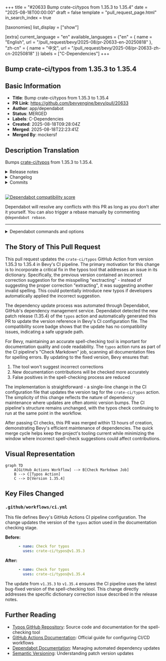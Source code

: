 +++
title = "#20633 Bump crate-ci/typos from 1.35.3 to 1.35.4"
date = "2025-08-18T00:00:00"
draft = false
template = "pull_request_page.html"
in_search_index = true

[taxonomies]
list_display = ["show"]

[extra]
current_language = "en"
available_languages = {"en" = { name = "English", url = "/pull_request/bevy/2025-08/pr-20633-en-20250818" }, "zh-cn" = { name = "中文", url = "/pull_request/bevy/2025-08/pr-20633-zh-cn-20250818" }}
labels = ["C-Dependencies"]
+++

## Bump crate-ci/typos from 1.35.3 to 1.35.4

## Basic Information
- **Title**: Bump crate-ci/typos from 1.35.3 to 1.35.4
- **PR Link**: https://github.com/bevyengine/bevy/pull/20633
- **Author**: app/dependabot
- **Status**: MERGED
- **Labels**: C-Dependencies
- **Created**: 2025-08-18T09:28:04Z
- **Merged**: 2025-08-18T22:23:41Z
- **Merged By**: mockersf

## Description Translation
Bumps [crate-ci/typos](https://github.com/crate-ci/typos) from 1.35.3 to 1.35.4.
<details>
<summary>Release notes</summary>
<p><em>Sourced from <a href="https://github.com/crate-ci/typos/releases">crate-ci/typos's releases</a>.</em></p>
<blockquote>
<h2>v1.35.4</h2>
<h2>[1.35.4] - 2025-08-12</h2>
<h3>Fixes</h3>
<ul>
<li>Fix typo in correction to <code>exctracting</code></li>
</ul>
</blockquote>
</details>
<details>
<summary>Changelog</summary>
<p><em>Sourced from <a href="https://github.com/crate-ci/typos/blob/master/CHANGELOG.md">crate-ci/typos's changelog</a>.</em></p>
<blockquote>
<h2>[1.35.4] - 2025-08-12</h2>
<h3>Fixes</h3>
<ul>
<li>Fix typo in correction to <code>exctracting</code></li>
</ul>
</blockquote>
</details>
<details>
<summary>Commits</summary>
<ul>
<li><a href="https://github.com/crate-ci/typos/commit/a67079b4ae32e18c3f53d75368c52ce53b5fb56b"><code>a67079b</code></a> chore: Release</li>
<li><a href="https://github.com/crate-ci/typos/commit/83518a5ce26af538e4fca730663d7545dd957049"><code>83518a5</code></a> docs: Update changelog</li>
<li><a href="https://github.com/crate-ci/typos/commit/1f86d7c688049bd91c2cb7503181b3aa3ed5cad4"><code>1f86d7c</code></a> chore: Release</li>
<li><a href="https://github.com/crate-ci/typos/commit/5191d1f297887a5fe3fc753a33a6b43717309d81"><code>5191d1f</code></a> Merge pull request <a href="https://redirect.github.com/crate-ci/typos/issues/1355">#1355</a> from epage/exctracting</li>
<li><a href="https://github.com/crate-ci/typos/commit/bb6d8c3931203f8e8e26abb40e019d1eedf4e81e"><code>bb6d8c3</code></a> fix(dict): Don't correct to exctracting</li>
<li>See full diff in <a href="https://github.com/crate-ci/typos/compare/v1.35.3...v1.35.4">compare view</a></li>
</ul>
</details>
<br />


[![Dependabot compatibility score](https://dependabot-badges.githubapp.com/badges/compatibility_score?dependency-name=crate-ci/typos&package-manager=github_actions&previous-version=1.35.3&new-version=1.35.4)](https://docs.github.com/en/github/managing-security-vulnerabilities/about-dependabot-security-updates#about-compatibility-scores)

Dependabot will resolve any conflicts with this PR as long as you don't alter it yourself. You can also trigger a rebase manually by commenting `@dependabot rebase`.

[//]: # (dependabot-automerge-start)
[//]: # (dependabot-automerge-end)

---

<details>
<summary>Dependabot commands and options</summary>
<br />

You can trigger Dependabot actions by commenting on this PR:
- `@dependabot rebase` will rebase this PR
- `@dependabot recreate` will recreate this PR, overwriting any edits that have been made to it
- `@dependabot merge` will merge this PR after your CI passes on it
- `@dependabot squash and merge` will squash and merge this PR after your CI passes on it
- `@dependabot cancel merge` will cancel a previously requested merge and block automerging
- `@dependabot reopen` will reopen this PR if it is closed
- `@dependabot close` will close this PR and stop Dependabot recreating it. You can achieve the same result by closing it manually
- `@dependabot show <dependency name> ignore conditions` will show all of the ignore conditions of the specified dependency
- `@dependabot ignore this major version` will close this PR and stop Dependabot creating any more for this major version (unless you reopen the PR or upgrade to it yourself)
- `@dependabot ignore this minor version` will close this PR and stop Dependabot creating any more for this minor version (unless you reopen the PR or upgrade to it yourself)
- `@dependabot ignore this dependency` will close this PR and stop Dependabot creating any more for this dependency (unless you reopen the PR or upgrade to it yourself)


</details>

## The Story of This Pull Request

This pull request updates the `crate-ci/typos` GitHub Action from version 1.35.3 to 1.35.4 in Bevy's CI pipeline. The primary motivation for this change is to incorporate a critical fix in the typos tool that addresses an issue in its dictionary. Specifically, the previous version contained an incorrect correction suggestion for the misspelling "exctracting" - instead of suggesting the proper correction "extracting", it was suggesting another invalid spelling. This could potentially introduce new typos if developers automatically applied the incorrect suggestion.

The dependency update process was automated through Dependabot, GitHub's dependency management service. Dependabot detected the new patch release (1.35.4) of the `typos` action and automatically generated this PR to update the version reference in Bevy's CI configuration file. The compatibility score badge shows that the update has no compatibility issues, indicating a safe upgrade path.

For Bevy, maintaining an accurate spell-checking tool is important for documentation quality and code readability. The `typos` action runs as part of the CI pipeline's "Check Markdown" job, scanning all documentation files for spelling errors. By updating to the fixed version, Bevy ensures that:
1. The tool won't suggest incorrect corrections
2. New documentation contributions will be checked more accurately
3. False positives in the spell-checking process are reduced

The implementation is straightforward - a single-line change in the CI configuration file that updates the version tag for the `crate-ci/typos` action. The simplicity of this change reflects the nature of dependency maintenance where updates are often atomic version bumps. The CI pipeline's structure remains unchanged, with the typos check continuing to run at the same point in the workflow.

After passing CI checks, this PR was merged within 13 hours of creation, demonstrating Bevy's efficient maintenance of dependencies. The quick merge cycle helps keep the project's tooling current while minimizing the window where incorrect spell-check suggestions could affect contributions.

## Visual Representation

```mermaid
graph TD
    A[GitHub Actions Workflow] --> B[Check Markdown Job]
    B --> C[Typos Action]
    C --> D[Version 1.35.4]
```

## Key Files Changed

### `.github/workflows/ci.yml`
This file defines Bevy's GitHub Actions CI pipeline configuration. The change updates the version of the `typos` action used in the documentation checking stage.

**Before:**
```yaml
      - name: Check for typos
        uses: crate-ci/typos@v1.35.3
```

**After:**
```yaml
      - name: Check for typos
        uses: crate-ci/typos@v1.35.4
```

The update from `v1.35.3` to `v1.35.4` ensures the CI pipeline uses the latest bug-fixed version of the spell-checking tool. This change directly addresses the specific dictionary correction issue described in the release notes.

## Further Reading
- [Typos GitHub Repository](https://github.com/crate-ci/typos): Source code and documentation for the spell-checking tool
- [GitHub Actions Documentation](https://docs.github.com/en/actions): Official guide for configuring CI/CD workflows
- [Dependabot Documentation](https://docs.github.com/en/code-security/dependabot): Managing automated dependency updates
- [Semantic Versioning](https://semver.org/): Understanding patch version updates